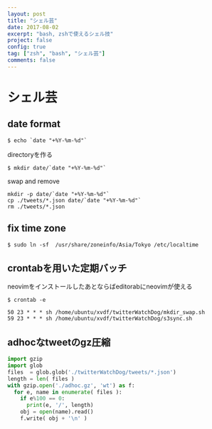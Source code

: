 ```yaml
---
layout: post
title: "シェル芸"
date: 2017-08-02
excerpt: "bash, zshで使えるシェル技"
project: false
config: true
tag: ["zsh", "bash", "シェル芸"]
comments: false
---
```


# シェル芸

## date format
 
```console
$ echo `date "+%Y-%m-%d"`
```

directoryを作る
```console
$ mkdir date/`date "+%Y-%m-%d"`
```

swap and remove 
```console
mkdir -p date/`date "+%Y-%m-%d"`
cp ./tweets/*.json date/`date "+%Y-%m-%d"`
rm ./tweets/*.json
```

## fix time zone

```console
$ sudo ln -sf  /usr/share/zoneinfo/Asia/Tokyo /etc/localtime
```

## crontabを用いた定期バッチ
neovimをインストールしたあとならばeditorabにneovimが使える  
```console
$ crontab -e
```

```console
50 23 * * * sh /home/ubuntu/xvdf/twitterWatchDog/mkdir_swap.sh
59 23 * * * sh /home/ubuntu/xvdf/twitterWatchDog/s3sync.sh
```

## adhocなtweetのgz圧縮

```python
import gzip
import glob
files  = glob.glob('./twitterWatchDog/tweets/*.json')
length = len( files )
with gzip.open('./adhoc.gz', 'wt') as f:
  for e, name in enumerate( files ):
    if e%100 == 0:
      print(e, '/', length)
    obj = open(name).read()
    f.write( obj + '\n' )
```
